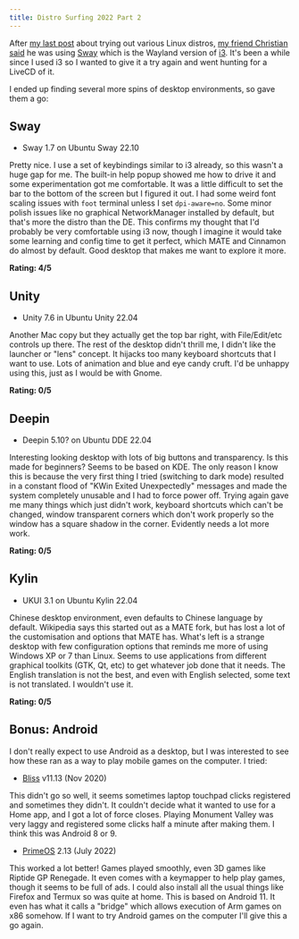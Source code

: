 ```yaml
---
title: Distro Surfing 2022 Part 2
---
```


After [my last post](2022-12-24-distro-surfing-2022.md) about trying out various Linux distros, [my friend Christian said](https://chaos.social/@globalc/109567190594790615) he was using [Sway](https://swaywm.org/) which is the Wayland version of [i3](https://i3wm.org/). It's been a while since I used i3 so I wanted to give it a try again and went hunting for a LiveCD of it.

I ended up finding several more spins of desktop environments, so gave them a go:

## Sway

* Sway 1.7 on Ubuntu Sway 22.10

Pretty nice. I use a set of keybindings similar to i3 already, so this wasn't a huge gap for me. The built-in help popup showed me how to drive it and some experimentation got me comfortable. It was a little difficult to set the bar to the bottom of the screen but I figured it out. I had some weird font scaling issues with `foot` terminal unless I set `dpi-aware=no`. Some minor polish issues like no graphical NetworkManager installed by default, but that's more the distro than the DE. This confirms my thought that I'd probably be very comfortable using i3 now, though I imagine it would take some learning and config time to get it perfect, which MATE and Cinnamon do almost by default. Good desktop that makes me want to explore it more.

**Rating: 4/5**

## Unity

* Unity 7.6 in Ubuntu Unity 22.04

Another Mac copy but they actually get the top bar right, with File/Edit/etc controls up there. The rest of the desktop didn't thrill me, I didn't like the launcher or "lens" concept. It hijacks too many keyboard shortcuts that I want to use. Lots of animation and blue and eye candy cruft. I'd be unhappy using this, just as I would be with Gnome.

**Rating: 0/5**

## Deepin

* Deepin 5.10? on Ubuntu DDE 22.04

Interesting looking desktop with lots of big buttons and transparency. Is this made for beginners? Seems to be based on KDE. The only reason I know this is because the very first thing I tried (switching to dark mode) resulted in a constant flood of "KWin Exited Unexpectedly" messages and made the system completely unusable and I had to force power off. Trying again gave me many things which just didn't work, keyboard shortcuts which can't be changed, window transparent corners which don't work properly so the window has a square shadow in the corner. Evidently needs a lot more work.

**Rating: 0/5**

## Kylin

* UKUI 3.1 on Ubuntu Kylin 22.04

Chinese desktop environment, even defaults to Chinese language by default. Wikipedia says this started out as a MATE fork, but has lost a lot of the customisation and options that MATE has. What's left is a strange desktop with few configuration options that reminds me more of using Windows XP or 7 than Linux. Seems to use applications from different graphical toolkits (GTK, Qt, etc) to get whatever job done that it needs. The English translation is not the best, and even with English selected, some text is not translated. I wouldn't use it.

**Rating: 0/5**

## Bonus: Android

I don't really expect to use Android as a desktop, but I was interested to see how these ran as a way to play mobile games on the computer. I tried:

* [Bliss](https://blissos.org/) v11.13 (Nov 2020)

This didn't go so well, it seems sometimes laptop touchpad clicks registered and sometimes they didn't. It couldn't decide what it wanted to use for a Home app, and I got a lot of force closes. Playing Monument Valley was very laggy and registered some clicks half a minute after making them. I think this was Android 8 or 9.

* [PrimeOS](https://www.primeos.in/) 2.13 (July 2022)

This worked a lot better! Games played smoothly, even 3D games like Riptide GP Renegade. It even comes with a keymapper to help play games, though it seems to be full of ads. I could also install all the usual things like Firefox and Termux so was quite at home. This is based on Android 11. It even has what it calls a "bridge" which allows execution of Arm games on x86 somehow. If I want to try Android games on the computer I'll give this a go again.

